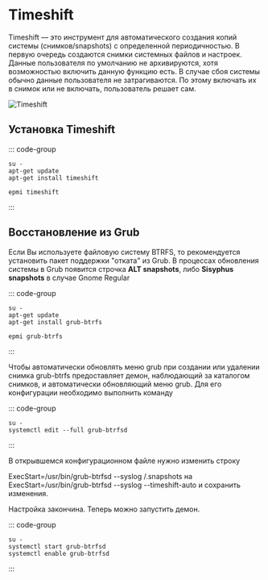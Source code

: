 # Timeshift

Timeshift — это инструмент для автоматического создания копий системы (снимков/snapshots) с определенной периодичностью.
В первую очередь создаются снимки системных файлов и настроек. Данные пользователя по умолчанию не архивируются, хотя возможностью включить данную функцию есть. В случае сбоя системы обычно данные пользователя не затрагиваются. По этому включать их в снимок или не включать, пользователь решает сам.

![Timeshift](/timeshift/timeshift.png)


## Установка Timeshift

::: code-group

```shell[apt-get]
su -
apt-get update
apt-get install timeshift
```
```shell[epm]
epmi timeshift
```
:::

## Восстановление из Grub

Если Вы используете файловую систему BTRFS, то рекомендуется установить пакет поддержки "отката" из Grub.
В процессах обновления системы в Grub появится строчка **ALT snapshots**, либо **Sisyphus snapshots** в случае Gnome Regular

::: code-group

```shell[apt-get]
su -
apt-get update
apt-get install grub-btrfs
```
```shell[epm]
epmi grub-btrfs
```
:::

Чтобы автоматически обновлять меню grub при создании или удалении снимка grub-btrfs предоставляет демон, наблюдающий за каталогом снимков, и автоматически обновляющий меню grub.
Для его конфигурации необходимо выполнить команду

::: code-group

```shell[apt-get]
su -
systemctl edit --full grub-btrfsd
```
:::

В открывшемся конфигурационном файле нужно изменить строку

ExecStart=/usr/bin/grub-btrfsd --syslog /.snapshots
на
ExecStart=/usr/bin/grub-btrfsd --syslog --timeshift-auto
и сохранить изменения.

Настройка закончина. Теперь можно запустить демон.

::: code-group

```shell[apt-get]
su -
systemctl start grub-btrfsd
systemctl enable grub-btrfsd
```
:::
